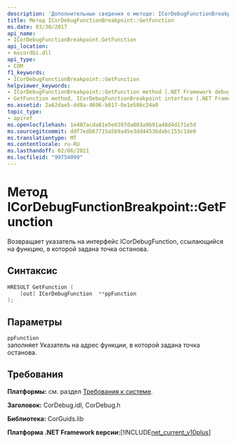 ```yaml
---
description: 'Дополнительные сведения о методе: ICorDebugFunctionBreakpoint:: Function'
title: Метод ICorDebugFunctionBreakpoint::GetFunction
ms.date: 03/30/2017
api_name:
- ICorDebugFunctionBreakpoint.GetFunction
api_location:
- mscordbi.dll
api_type:
- COM
f1_keywords:
- ICorDebugFunctionBreakpoint::GetFunction
helpviewer_keywords:
- ICorDebugFunctionBreakpoint::GetFunction method [.NET Framework debugging]
- GetFunction method, ICorDebugFunctionBreakpoint interface [.NET Framework debugging]
ms.assetid: 2a62dae5-dd8a-4696-b817-0e1e586c24a0
topic_type:
- apiref
ms.openlocfilehash: 1e407acda81e5e6397da003a9b91a48d4d171e5d
ms.sourcegitcommit: ddf7edb67715a5b9a45e3dd44536dabc153c1de0
ms.translationtype: MT
ms.contentlocale: ru-RU
ms.lasthandoff: 02/06/2021
ms.locfileid: "99754099"
---
```

# <a name="icordebugfunctionbreakpointgetfunction-method"></a>Метод ICorDebugFunctionBreakpoint::GetFunction

Возвращает указатель на интерфейс ICorDebugFunction, ссылающийся на функцию, в которой задана точка останова.  
  
## <a name="syntax"></a>Синтаксис  
  
```cpp  
HRESULT GetFunction (  
    [out] ICorDebugFunction  **ppFunction  
);  
```  
  
## <a name="parameters"></a>Параметры  

 `ppFunction`  
 заполняет Указатель на адрес функции, в которой задана точка останова.  
  
## <a name="requirements"></a>Требования  

 **Платформы:** см. раздел [Требования к системе](../../get-started/system-requirements.md).  
  
 **Заголовок:** CorDebug.idl, CorDebug.h  
  
 **Библиотека:** CorGuids.lib  
  
 **Платформа .NET Framework версии:**[!INCLUDE[net_current_v10plus](../../../../includes/net-current-v10plus-md.md)]
